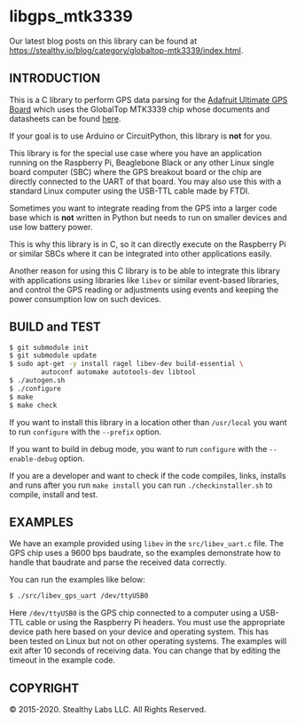 # libgps\_mtk3339

Our latest blog posts on this library can be found at
<https://stealthy.io/blog/category/globaltop-mtk3339/index.html>.

## INTRODUCTION

This is a C library to perform GPS data parsing for the [Adafruit Ultimate GPS
Board](https://www.adafruit.com/product/746) which uses the GlobalTop MTK3339
chip whose documents and datasheets can be found [here](https://learn.adafruit.com/adafruit-ultimate-gps/downloads).

If your goal is to use Arduino or CircuitPython, this library is **not** for
you.

This library is for the special use case where you have an application running
on the Raspberry Pi, Beaglebone Black or any other Linux single board computer
(SBC) where the GPS breakout board or the chip are directly connected to the
UART of that board. You may also use this with a standard Linux computer using
the USB-TTL cable made by FTDI.

Sometimes you want to integrate reading from the GPS into a larger code base which is
**not** written in Python but needs to run on smaller devices and use low
battery power.

This is why this library is in C, so it can directly execute on the Raspberry Pi
or similar SBCs where it can be integrated into other applications easily.

Another reason for using this C library is to be able to integrate this library
with applications using libraries like `libev` or similar event-based libraries,  and control
the GPS reading or adjustments using events and keeping the power consumption low on such devices.


## BUILD and TEST

```bash
$ git submodule init
$ git submodule update
$ sudo apt-get -y install ragel libev-dev build-essential \
        autoconf automake autotools-dev libtool
$ ./autogen.sh
$ ./configure
$ make
$ make check
```

If you want to install this library in a location other than `/usr/local` you
want to run `configure` with the `--prefix` option.

If you want to build in debug mode, you want to run `configure` with the
`--enable-debug` option.

If you are a developer and want to check if the code compiles, links, installs and runs
after you run `make install` you can run `./checkinstaller.sh` to compile,
install and test.

## EXAMPLES

We have an example provided using `libev` in the `src/libev_uart.c` file. The GPS chip
uses a 9600 bps baudrate, so the examples demonstrate how to handle that
baudrate and parse the received data correctly.

You can run the examples like below:

```bash
$ ./src/libev_gps_uart /dev/ttyUSB0
```
Here `/dev/ttyUSB0` is the GPS chip connected to a computer using a USB-TTL
cable or using the Raspberry Pi headers. You must use the appropriate device
path here based on your device and operating system. This has been tested on
Linux but not on other operating systems. The examples will exit after 10
seconds of receiving data. You can change that by editing the timeout in the
example code.


## COPYRIGHT

&copy; 2015-2020. Stealthy Labs LLC. All Rights Reserved.
